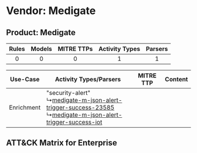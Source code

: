 Vendor: Medigate
================
Product: Medigate
-----------------
| Rules | Models | MITRE TTPs | Activity Types | Parsers |
|:-----:|:------:|:----------:|:--------------:|:-------:|
|   0   |   0    |     0      |       1        |    1    |

|  Use-Case  | Activity Types/Parsers    | MITRE TTP | Content    |
|:----------:| ---- | --------- | ---- |
| Enrichment |  "security-alert"<br> ↳[medigate-m-json-alert-trigger-success-23585](Ps/pC_medigatemjsonalerttriggersuccess23585.md)<br> ↳[medigate-m-json-alert-trigger-success-iot](Ps/pC_medigatemjsonalerttriggersuccessiot.md)<br> |    | [](RM/r_m_medigate_medigate_Enrichment.md) |

ATT&CK Matrix for Enterprise
----------------------------
